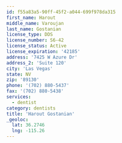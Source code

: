```yaml
---
id: f55a83a5-90ff-45f2-a044-699f978da315
first_name: Harout
middle_name: Varoujan
last_name: Gostanian
license_type: DDS
license_number: S6-42
license_status: Active
license_expiration: '42185'
address: '7425 W Azure Dr'
address_2: 'Suite 120'
city: 'Las Vegas'
state: NV
zip: '89130'
phone: '(702) 880-5437'
fax: '(702) 880-5438'
services:
  - dentist
category: dentists
title: 'Harout Gostanian'
_geoloc:
  lat: 36.2746
  lng: -115.26
---
```

